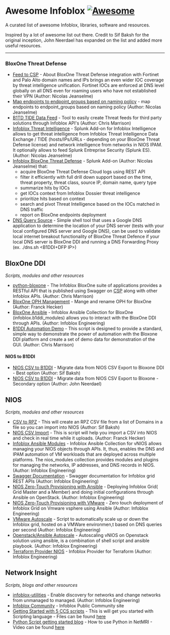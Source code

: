 # Awesome Infoblox [![Awesome](https://cdn.rawgit.com/sindresorhus/awesome/d7305f38d29fed78fa85652e3a63e154dd8e8829/media/badge.svg)](https://github.com/seefor/awesome-infoblox)

A curated list of awesome Infoblox, libraries, software and resources.

Inspired by a lot of awesome list out there.
Credit to Sif Baksh for the original inception, John Neerdael has expanded on the list and added more useful resources.


---
### BloxOne Threat Defense
* [Feed to CSP](https://github.com/njeanselme/feed-to-csp) - About
BloxOne Threat Defense integration with Fortinet and Palo Alto domain names and IPs brings an even wider IOC coverage by threat intelligence unification. Fortinet IOCs are enforced at DNS level globally on all DNS even for roaming users who have not established their VPN (Author: Nicolas Jeanselme)
* [Map endpoints to endpoint_groups based on naming policy](https://github.com/njeanselme/botdc-endpoints-management) - map endpoints to endpoint_groups based on naming policy (Author: Nicolas Jeanselme)
* [B1TD TIDE Data Feed](https://github.com/ccmarris/b1td_tide_data_feed) - Tool to easily create Threat feeds for third party solutions through Infoblox API's (Author: Chris Marrison)
* [Infoblox Threat Intelligence](https://splunkbase.splunk.com/app/4472/) - Splunk Add-on for Infoblox Intelligence allows to get threat intelligence from Infoblox Threat Intelligence Data Exchange / TIDE (hosts/IPs/URLs - depending on your BloxOne Threat Defense license) and network intelligence from networks in NIOS IPAM. 
It optionally allows to feed Splunk Entreprise Security (Splunk ES).(Author: Nicolas Jeanselme)
* [Infoblox BloxOne Threat Defense](https://splunkbase.splunk.com/app/4941/) - Splunk Add-on (Author: Nicolas Jeanselme) that:
  * acquire BloxOne Threat Defense Cloud logs using REST API
  * filter it efficiently with full drill down support based on the time, threat property, threat class, source IP, domain name, query type 
  * summarize hits by IOCs
  * get IOCs context from Infoblox Dossier threat intelligence
  * prioritize hits based on context
  * search and pivot Threat Intelligence based on the IOCs matched in DNS traffic
  * report on BloxOne endpoints deployment
* [DNS Query Source](https://github.com/ccmarris/dns-qsource) - Simple shell tool that uses a Google DNS application to determine the location of your DNS server (tests with your local configured DNS server and Google DNS), can be used to validate local internet breakout functionality of BloxOne Threat Defence if your local DNS server is BloxOne DDI and running a DNS Forwarding Proxy (ex. ./dns.sh <B1DDI+DFP IP>)

## BloxOne DDI

*Scripts, modules and other resources*

* [python-bloxone](https://github.com/ccmarris/python-bloxone) - The Infoblox BloxOne suite of applications provides a RESTful API that is published using Swagger on [CSP](https://csp.infoblox.com/apidoc) along with other Infoblox APIs. (Author: Chris Marrison)
* [BloxOne OPH Management](https://github.com/frankhecker/infoblox-public) - Mange and rename OPH for BloxOne (Author: Franck Hecker)
* [BloxOne Ansible](https://github.com/johnneerdael/bloxone-ansible) - Infoblox Ansible Collection for BloxOne (infoblox.b1ddi_modules) allows you to interact with the BloxOne DDI through APIs. (Author: Infoblox Engineering)
* [B1DDI Automation Demo](https://github.com/ccmarris/b1ddi-automation-demo) - This script is designed to provide a standard, simple way to demonstrate the power of automation with the Bloxone DDI platform and create a set of demo data for demonstration of the GUI. (Author: Chris Marrison)


#### NIOS to B1DDI
* [NIOS CSV to B1DDI](https://github.com/seefor/bloxone_ddi) - Migrate data from NIOS CSV Export to Bloxone DDI - Best option (Author: Sif Baksh) 
* [NIOS CSV to B1DDI](https://github.com/johnneerdael/csv2b1ddi) - Migrate data from NIOS CSV Export to Bloxone - Secondary option (Author: John Neerdael)


## NIOS

*Scripts, modules and other resources*

* [CSV to RPZ](https://github.com/seefor/random-scripts/tree/main/csv_to_rpz_import) - This will create an RPZ CSV file from a list of Domains in a file so you can import into NIOS (Author: Sif Baksh)
* [NIOS CSV Import](https://github.com/frankhecker/infoblox-public/tree/main/nios/csv_scripts) - This is script will help you import a CSV into NIOS and check in real time while it uploads. (Author: Franck Hecker)
* [Infoblox Ansible Modules](https://github.com/infobloxopen/infoblox-ansible) - Infoblox Ansible Collection for vNIOS allows managing your NIOS objects through APIs. It, thus, enables the DNS and IPAM automation of VM workloads that are deployed across multiple platforms. The nios_modules collection provides modules and plugins for managing the networks, IP addresses, and DNS records in NIOS. (Author: Infoblox Engineering)
* [Swagger Documentation](https://github.com/infobloxopen/infoblox-swagger-wapi) - Swagger documentation for Infoblox grid REST APIs (Author: Infoblox Engineering)
* [NIOS Zero-Touch Provisioning with Ansible](https://github.com/infobloxopen/nios-ztp-ansible) - Deploying Infoblox Grid( Grid Master and a Member) and doing initial configurations through Ansible on OpenStack. (Author: Infoblox Engineering)
* [NIOS Zero-Touch Provisioning with VMware](https://github.com/infobloxopen/vnios_ztp_vmware) - Zero touch deployment of Infoblox Grid on Vmware vsphere using Ansible (Author: Infoblox Engineering)
* [VMware Autoscale](https://github.com/infobloxopen/vmware-autoscale) - Script to automatically scale up or down the Infoblox grid, hosted on a VMWare environmen,t based on DNS queries per second (Author: Infoblox Engineering)
* [Openstack/Ansible Autoscale](https://github.com/infobloxopen/vnios-autoscale-ansible-openstack) - Autoscaling vNIOS on Openstack solution using ansible, is a combination of shell script and ansible playbook. (Author: Infoblox Engineering)
* [Terraform Provider NIOS](https://github.com/infobloxopen/terraform-provider-infoblox) - Infoblox Provider for Terraform (Author: Infoblox Engineering)


## Network Insight

*Scripts, blogs and other resources*

* [infoblox-utilities](https://github.com/infobloxopen/infoblox-utilities) - Enable discovery for networks and change networks from unmanaged to managed. (Author: Infoblox Engineering)
* [Infoblox Community](https://community.infoblox.com/t5/Network-Automation/ct-p/NetworkAutomation) - Infoblox Public Community site
* [Getting Started with 5 CCS scripts](https://community.infoblox.com/t5/How-to-Articles/5-CCS-Scripts-to-Jump-Start-Your-NetMRI-CCS-Training/ba-p/11982) - This is will get you started with Scripting language - Files can be found [here](https://community.infoblox.com/t5/Automation-Scripts/5-CCS-Scripts-to-Jump-Start-Your-NetMRI-CCS-Training/m-p/11972/highlight/true#M142)
* [Python Script getting started blog](https://community.infoblox.com/t5/Community-Blog/5-Python-Scripts-to-get-you-started-in-NetMRI/ba-p/16305) - How to use Python in NetMRI - Video can be found [here](https://community.infoblox.com/t5/Tech-Videos/A-Python-Primer-for-NetMRI-Webinar-Archive/ba-p/13956)
